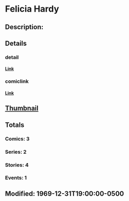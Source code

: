 # Felicia Hardy
## Description: 
## Details
### detail
#### [Link](http://marvel.com/characters/2711/felicia_hardy?utm_campaign=apiRef&utm_source=225578a89fc76f3d20fbffda5d17a88d)
### comiclink
#### [Link](http://marvel.com/comics/characters/1009335/felicia_hardy?utm_campaign=apiRef&utm_source=225578a89fc76f3d20fbffda5d17a88d)
## [Thumbnail](http://i.annihil.us/u/prod/marvel/i/mg/b/40/image_not_available.jpg)
## Totals
### Comics: 3
### Series: 2
### Stories: 4
### Events: 1
## Modified: 1969-12-31T19:00:00-0500
